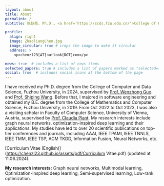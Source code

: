 ```yaml
---
layout: about
title: About
permalink: /
subtitle: 陈赵亮, Ph.D., <a href='https://ccds.fzu.edu.cn/'>College of Computer and Data Science, Fuzhou University</a>

profile:
  align: right
  image: ZhaoliangChen.jpg
  image_circular: true # crops the image to make it circular
  address: >
    <p>chenzl23[AT]outlook[DOT]com</p>

news: true  # includes a list of news items
selected_papers: true # includes a list of papers marked as "selected={true}"
social: true  # includes social icons at the bottom of the page
---
```


I have received my Ph.D. degree from the College of Computer and Data Science, Fuzhou University, in 2024, supervised by [Prof. Wenzhong Guo](https://ccds.fzu.edu.cn/info/1202/4993.htm) and [Prof. Shiping Wang](https://ccds.fzu.edu.cn/info/1202/8958.htm). Before that, I majored in software engineering and obtained my B.E. degree from the College of Mathematics and Computer Science, Fuzhou University, in 2019. From Oct 2022 to Oct 2023, I was also a visiting scholar in Faculty of Computer Science, University of Vienna, Austria, supervised by [Prof. Claudia Plant](https://dm.cs.univie.ac.at/team/person/59835/). My research interests include graph neural networks, optimization-inspired deep learning and their applications. My studies have led to over 20 scientific publications on top-tier conferences and journals, including AAAI, IEEE TPAMI, IEEE TNNLS, IEEE TMM, IEEE TSP, ACM TKDD, Information Fusion, Neural Networks, etc.

[Curriculum Vitae (English)](https://chenzl23.github.io/assets/pdf/Curriculum Vitae.pdf) (updated at 11.06.2024).


**My research interests:** Graph neural networks, Multimodal learning, Optimization-inspired deep learning, Semi-supervised learning, Low-rank optimization.

